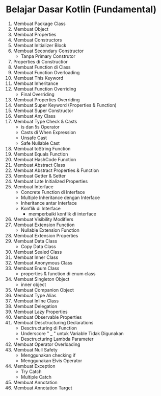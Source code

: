 # Belajar Dasar Kotlin (Fundamental)
1. Membuat Package Class
2. Membuat Object
3. Membuat Properties
4. Membuat Constructors
5. Membuat Initializer Block
6. Membuat Secondary Constructor
   - Tanpa Primary Construtor
7. Properties di Constructior
8. Membuat Function di Class
9. Membuat Function Overloading
10. Membuat This Keyword
11. Membuat Inheritance
12. Membuat Function Overriding
    - Final Overriding
13. Membuat Properties Overriding
14. Membuat Super Keyword (Properties & Function)
15. Membuat Super Constructor
16. Membuat Any Class
17. Membuat Type Check & Casts
    - is dan !is Operator
    - Casts di When Expression
    - Unsafe Cast
    - Safe Nullable Cast
18. Membuat toString Function
19. Membuat Equals Function
20. Membuat HashCode Function
21. Membuat Abstract Class
22. Membuat Abstract Properties & Function
23. Membuat Getter & Setter
24. Membuat Late Initialized Properties
25. Membuat Interface
    - Concrete Function di Interface
    - Multiple Inheritance dengan Interface
    - Inheritance antar Interface
    - Konflik di Interface
        - memperbaiki konflik di interface
26. Membuat Visibility Modifiers
27. Membuat Extension Function
    - Nullable Extension Function
28. Membuat Extension Properties
29. Membuat Data Class
    - Copy Data Class
30. Membuat Sealed Class
31. Membuat Inner Class
32. Membuat Anonymous Class
33. Membuat Enum Class
    - properties & function di enum class 
34. Membuat Singleton Object
    - inner object
35. Membuat Companion Object
36. Membuat Type Alias
37. Membuat Inline Class
38. Membuat Delegation
39. Membuat Lazy Properties
40. Membuat Observable Properties
41. Membuat Desctructuring Declarations
    - Desctructuring di Function
    - Underscore " _ " untuk Variable Tidak Digunakan
    - Desctructuring Lambda Parameter
42. Membuat Operator Overloading
43. Membuat Null Safety
    - Menggunakan checking if
    - Menggunakan Elvis Operator
44. Membuat Exception
    - Try Catch
    - Multiple Catch
45. Membuat Annotation
46. Membuat Annotation Target
